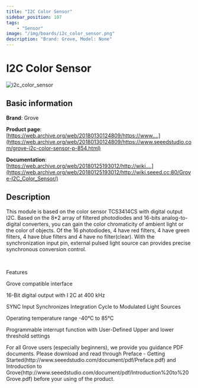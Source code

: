 ```yaml
---
title: "I2C Color Sensor"
sidebar_position: 107
tags:
    - "Sensor"
image: "/img/boards/i2c_color_sensor.png"
description: "Brand: Grove, Model: None"
---
```

# I2C Color Sensor

![i2c_color_sensor](/img/boards/i2c_color_sensor.png)

## Basic information

**Brand**: Grove

**Product page**: [https://web.archive.org/web/20180130124809/https://www....](https://web.archive.org/web/20180130124809/https://www.seeedstudio.com/grove-i2c-color-sensor-p-854.html)

**Documentation**: [https://web.archive.org/web/20180125193012/http://wiki....](https://web.archive.org/web/20180125193012/http://wiki.seeed.cc:80/Grove-I2C_Color_Sensor/)

## Description

This module is based on the color sensor TCS3414CS with digital output I2C\. Based on the 8\*2 array of filtered photodiodes and 16\-bits analog\-to\-digital converters, you can gain the color chromaticity of ambient light or the color of objects\. Of the 16 photodiodes, 4 have red filters, 4 have green filters, 4 have blue filters and 4 have no filter\(clear\)\. With the synchronization input pin, external pulsed light source can provides precise synchronous conversion control\.

 

Features

Grove compatible interface

16\-Bit digital output with I 2C at 400 kHz

SYNC Input Synchronizes Integration Cycle to Modulated Light Sources

Operating temperature range \-40°C to 85°C

Programmable interrupt function with User\-Defined Upper and lower threshold settings

For all Grove users \(especially beginners\), we provide you guidance PDF documents\. Please download and read through Preface \- Getting Started\(http://www\.seeedstudio\.com/document/pdf/Preface\.pdf\) and Introduction to Grove\(http://www\.seeedstudio\.com/document/pdf/Introduction%20to%20Grove\.pdf\) before your using of the product\.

